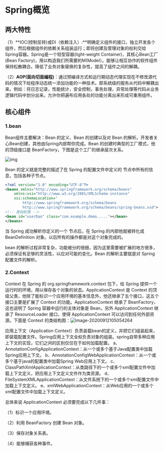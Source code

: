 # Spring概览

## 两大特性

（1）**IOC(控制反转)或DI（依赖注入）:**明确定义组件的接口，独立开发各个组件，然后根据组件的依赖关系组装运行；即将创建及管理对象的权利交给Spring容器。Spring是一个轻型容器(light-weight Container)，其核心Bean工厂(Bean Factory)，用以构造我们所需要的M(Model）。能够让相互协作的软件组件保持松散耦合。降低了业务对象替换的复杂性，提高了组件之间的解耦。

（2）**AOP(面向切面编程)**：通过预编译方式和运行期动态代理实现在不修改源代码的情况下给程序动态统一添加功能的一种技术。即系统级的服务从代码中解耦出来。例如：将日志记录，性能统计，安全控制，事务处理，异常处理等代码从业务逻辑代码中划分出来。允许你把遍布应用各处的功能分离出来形成可重用组件。

## 核心组件

### 1.bean

Bean组件主要解决：Bean 的定义、Bean 的创建以及对 Bean 的解析。开发者关心Bean创建，其他由Spring内部帮你完成。Bean 的创建时典型的工厂模式，他的顶级接口是 BeanFactory，下图是这个工厂的继承层次关系。

![img](https://timgsa.baidu.com/timg?image&quality=80&size=b9999_10000&sec=1599888592891&di=40764695f46a32fb101a8cda0e409310&imgtype=0&src=http%3A%2F%2Fimage.codes51.com%2FArticle%2Fimage%2F20171008%2F20171008000739_1458.png)

Bean 的定义就是完整的描述了在 Spring 的配置文件中定义的 <bean/> 节点中所有的信息，包括各种子节点。

```xml
<?xml version="1.0" encoding="UTF-8"?>
<beans xmlns="http://www.springframework.org/schema/beans"
    xmlns:xsi="http://www.w3.org/2001/XMLSchema-instance"
    xsi:schemaLocation="
        http://www.springframework.org/schema/beans 
        http://www.springframework.org/schema/beans/spring-beans.xsd">
<!-- 基础配置 -->
<bean id="userDao" class="com.example.demo....."></bean>
</beans>
```

当 Spring 成功解析你定义的一个 <bean/> 节点后，在 Spring 的内部他就被转化成 BeanDefinition 对象。以后所有的操作都是对这个对象完成的。

bean 的解析过程非常复杂，功能被分的很细，因为这里需要被扩展的地方很多，必须保证有足够的灵活性，以应对可能的变化。Bean 的解析主要就是对 Spring 配置文件的解析。

### 2.Context 

 Context 在 Spring 的 org.springframework.context 包下，给 Spring 提供一个运行时的环境，用以保存各个对象的状态。ApplicationContext 是 Context 的顶级父类，他除了能标识一个应用环境的基本信息外，他还继承了五个接口，这五个接口主要是扩展了 Context 的功能。ApplicationContext 继承了 BeanFactory，这也说明了 Spring 容器中运行的主体对象是 Bean，另外 ApplicationContext 继承了 ResourceLoader 接口，使得 ApplicationContext 可以访问到任何外部资源。下面是 Context 的类结构图：![image-20200912105054264](C:\Users\Administrator\AppData\Roaming\Typora\typora-user-images\image-20200912105054264.png)

应用上下文（Application Context）负责装载bean的定义，并把它们组装起来，即装载配置文件。Spring应用上下文全权负责对象的组装。spring自带多种应用上下文的实现，它们之间的区别仅仅在于如何加载配置。
a、AnnotationConfigApplicationContext：从一个或多个基于Java配置类中加载Spring应用上下文。
b、AnnotationConfigWebApplicationContext：从一个或多个基于java的配置类中加载Spring Web应用上下文。
c、ClassPathXmlApplicationContext：从类路径下的一个或多个xml配置文件中加载上下文定义，把应用上下文定义文件作为类资源。
d、FileSystemXMLApplicationContext：从文件系统下的一个或多个xml配置文件中加载上下文定义。
e、xmlWebApplicationContext：从Web应用的一个或多个xml配置文件中加载上下文定义。

总体来说 ApplicationContext 必须要完成以下几件事：

  （1）标识一个应用环境。

  （2）利用 BeanFactory 创建 Bean 对象。

  （3）保存对象关系表。

  （4）能够捕获各种事件。
